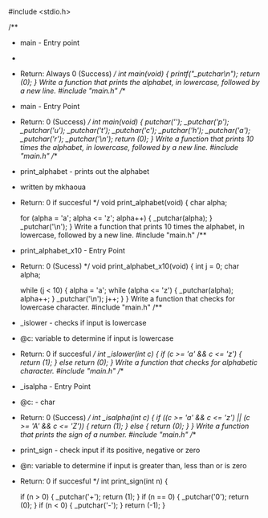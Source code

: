 #include <stdio.h>

/**
 * main - Entry point
 *
 * Return: Always 0 (Success)
 */
int main(void) 
{
        printf("_putchar\n");
        return (0);
}
Write a function that prints the alphabet, in lowercase, followed by a new line.
#include "main.h"
/**
 * main - Entry Point
 * Return: 0 (Success)
 */
int main(void)
{
	_putchar('_');
	_putchar('p');
	_putchar('u');
	_putchar('t');
	_putchar('c');
	_putchar('h');
	_putchar('a');
	_putchar('r');
	_putchar('\n');
	return (0);
}
Write a function that prints 10 times the alphabet, in lowercase, followed by a new line.
#include "main.h"
/**
 * print_alphabet - prints out the alphabet
 * written by mkhaoua
 * Return: 0 if succesful
 */
void print_alphabet(void)
{
	char alpha;

	for (alpha = 'a'; alpha <= 'z'; alpha++)
	{
		_putchar(alpha);
	}
	_putchar('\n');
}
Write a function that prints 10 times the alphabet, in lowercase, followed by a new line.
#include "main.h"
/**
 * print_alphabet_x10 - Entry Point
 * Return: 0 (Sucess)
 */
void print_alphabet_x10(void)
{
	int j = 0;
	char alpha;

	while (j < 10)
	{
	alpha = 'a';
	while (alpha <= 'z')
	{
	_putchar(alpha);
	alpha++;
	}
	_putchar('\n');
	j++;
	}
}
Write a function that checks for lowercase character.
#include "main.h"
/**
 * _islower - checks if input is lowercase
 * @c: variable to determine if input is lowercase
 * Return: 0 if succesful
 */
int _islower(int c)
{
	if (c >= 'a' && c <= 'z')
	{
	return (1);
	}
else
	return (0);
}
Write a function that checks for alphabetic character.
#include "main.h"
/**
 * _isalpha - Entry Point
 * @c: - char
 * Return: 0 (Success)
 */
int _isalpha(int c)
{
	if ((c >= 'a' && c <= 'z') || (c >= 'A' && c <= 'Z'))
	{
	return (1);
	}
	else
	{
	return (0);
	}
}
Write a function that prints the sign of a number.
#include "main.h"
/**
 * print_sign - check input if its positive, negative or zero
 * @n: variable to determine if input is greater than, less than or is zero
 * Return: 0 if succesful
 */
int print_sign(int n)
{

	if (n > 0)
	{
		_putchar('+');
		return (1);
	}
	if (n == 0)
	{
		_putchar('0');
		return (0);
	}
	if (n < 0)
	{
		_putchar('-');
	}
	return (-1);
}
